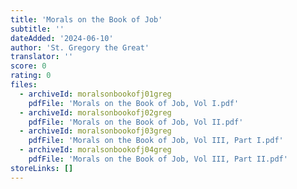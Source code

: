 ```yaml
---
title: 'Morals on the Book of Job'
subtitle: ''
dateAdded: '2024-06-10'
author: 'St. Gregory the Great'
translator: ''
score: 0
rating: 0
files:
  - archiveId: moralsonbookofj01greg
    pdfFile: 'Morals on the Book of Job, Vol I.pdf'
  - archiveId: moralsonbookofj02greg
    pdfFile: 'Morals on the Book of Job, Vol II.pdf'
  - archiveId: moralsonbookofj03greg
    pdfFile: 'Morals on the Book of Job, Vol III, Part I.pdf'
  - archiveId: moralsonbookofj04greg
    pdfFile: 'Morals on the Book of Job, Vol III, Part II.pdf'
storeLinks: []
---
```


